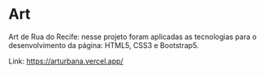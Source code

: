 # Art
Art de Rua do Recife: nesse projeto foram aplicadas as tecnologias para o desenvolvimento da página: HTML5, CSS3 e Bootstrap5.

Link: https://arturbana.vercel.app/
